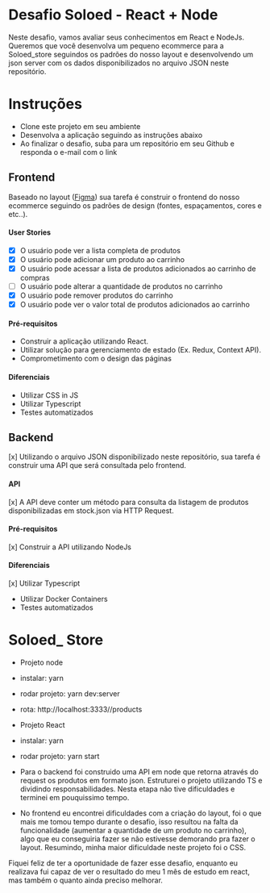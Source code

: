 # Desafio Soloed - React + Node

Neste desafio, vamos avaliar seus conhecimentos em React e NodeJs. Queremos que você desenvolva um pequeno ecommerce para a Soloed_store seguindos os padrões do nosso layout e desenvolvendo um json server com os dados disponibilizados no arquivo JSON neste repositório.

# Instruções

- Clone este projeto em seu ambiente
- Desenvolva a aplicação seguindo as instruções abaixo
- Ao finalizar o desafio, suba para um repositório em seu Github e responda o e-mail com o link

## Frontend

Baseado no layout ([Figma](https://www.figma.com/file/sl23D5HJ2d3rgUTlnkHaJN/Soloed_store_teste?node-id=0%3A1)) sua tarefa é construir o frontend do nosso ecommerce seguindo os padrões de design (fontes, espaçamentos, cores e etc..).

#### User Stories

- [x] O usuário pode ver a lista completa de produtos
- [x] O usuário pode adicionar um produto ao carrinho
- [x] O usuário pode acessar a lista de produtos adicionados ao carrinho de compras
- [ ] O usuário pode alterar a quantidade de produtos no carrinho
- [x] O usuário pode remover produtos do carrinho
- [x] O usuário pode ver o valor total de produtos adicionados ao carrinho

#### Pré-requisitos

- Construir a aplicação utilizando React.
- Utilizar solução para gerenciamento de estado (Ex. Redux, Context API).
- Comprometimento com o design das páginas

#### Diferenciais

- Utilizar CSS in JS
- Utilizar Typescript
- Testes automatizados

## Backend

[x] Utilizando o arquivo JSON disponibilizado neste repositório, sua tarefa é construir uma API que será consultada pelo frontend.

#### API

[x] A API deve conter um método para consulta da listagem de produtos disponibilizadas em stock.json via HTTP Request.

#### Pré-requisitos

[x] Construir a API utilizando NodeJs

#### Diferenciais

[x] Utilizar Typescript
- Utilizar Docker Containers
- Testes automatizados

# Soloed\_ Store

- Projeto node
- instalar: yarn
- rodar projeto: yarn dev:server
- rota: http://localhost:3333//products

- Projeto React
- instalar: yarn
- rodar projeto: yarn start


 - Para o backend foi construido uma API em node que retorna através do request os produtos em formato json.
 Estruturei o projeto utilizando TS e dividindo responsabilidades. Nesta etapa não tive dificuldades e terminei em pouquissimo tempo.

- No frontend eu encontrei dificuldades com a criação do layout, foi o que mais me tomou tempo durante o desafio, isso resultou na falta da funcionalidade (aumentar a quantidade de um produto no carrinho), algo que eu conseguiria fazer se não estivesse demorando pra fazer o layout. Resumindo, minha maior dificuldade neste projeto foi o CSS. 

Fiquei feliz de ter a oportunidade de fazer esse desafio, enquanto eu realizava fui capaz de ver o resultado do meu 1 mês de estudo em react, mas também o quanto ainda preciso melhorar.
